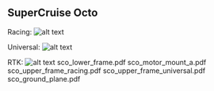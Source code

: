 ## SuperCruise Octo

Racing:
![alt text](https://github.com/imfatant/test/blob/master/supercruise_octo/resources/images/racer.jpg)

Universal:
![alt text](https://github.com/imfatant/test/blob/master/supercruise_octo/resources/images/universal.jpg)

RTK:
![alt text](https://github.com/imfatant/test/blob/master/supercruise_octo/resources/images/rtk.jpg)
sco_lower_frame.pdf
sco_motor_mount_a.pdf
sco_upper_frame_racing.pdf
sco_upper_frame_universal.pdf
sco_ground_plane.pdf
